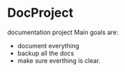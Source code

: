 # DocProject
documentation project
Main goals are:
* document everything
* backup all the docs
* make sure everthing is clear.
